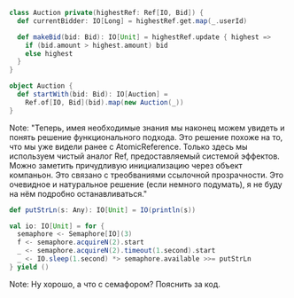 ```scala
class Auction private(highestRef: Ref[IO, Bid]) {
  def currentBidder: IO[Long] = highestRef.get.map(_.userId)

  def makeBid(bid: Bid): IO[Unit] = highestRef.update { highest =>
    if (bid.amount > highest.amount) bid
    else highest
  }
}

object Auction {
  def startWith(bid: Bid): IO[Auction] =
    Ref.of[IO, Bid](bid).map(new Auction(_))
}
```

Note: "Теперь, имея необходимые знания мы наконец можем увидеть и понять решение функционального подхода. Это решение похоже на то, что мы уже видели ранее с AtomicReference. Только здесь мы используем чистый аналог Ref, предоставляемый системой эффектов. Можно заметить причудливую инициализацию через объект компаньон. Это связано с треобваниями ссылочной прозрачности. Это очевидное и натуральное решение (если немного подумать), я не буду на нём подробно останавливаться."


```scala
def putStrLn(s: Any): IO[Unit] = IO(println(s))

val io: IO[Unit] = for {
  semaphore <- Semaphore[IO](3)
  f <- semaphore.acquireN(2).start
  _ <- semaphore.acquireN(2).timeout(1.second).start
  _ <- IO.sleep(1.second) *> semaphore.available >>= putStrLn
} yield ()
```

Note: Ну хорошо, а что с семафором? Пояснить за код.
